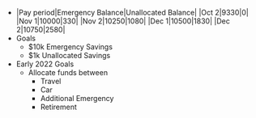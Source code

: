 - |Pay period|Emergency Balance|Unallocated Balance|
  |Oct 2|9330|0|
  |Nov 1|10000|330|
  |Nov 2|10250|1080|
  |Dec 1|10500|1830|
  |Dec 2|10750|2580|
- Goals
	- $10k Emergency Savings
	- $1k Unallocated Savings
- Early 2022 Goals
	- Allocate funds between
		- Travel
		- Car
		- Additional Emergency
		- Retirement